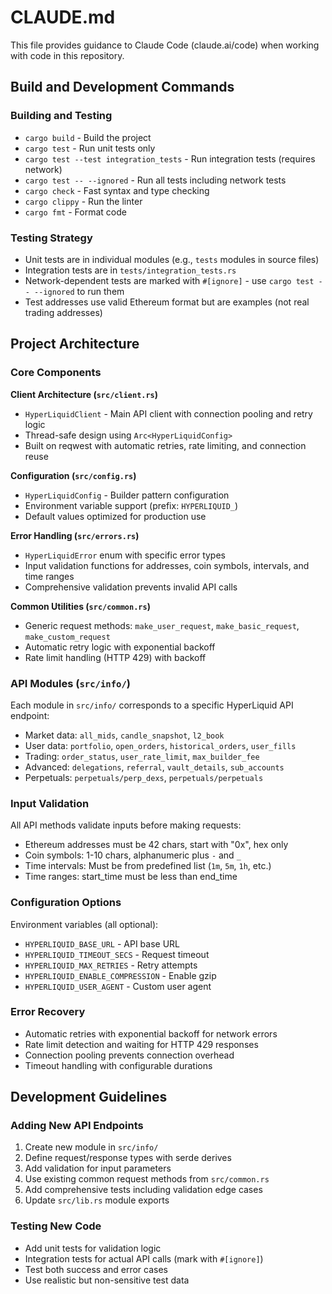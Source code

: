 # CLAUDE.md

This file provides guidance to Claude Code (claude.ai/code) when working with code in this repository.

## Build and Development Commands

### Building and Testing
- `cargo build` - Build the project
- `cargo test` - Run unit tests only
- `cargo test --test integration_tests` - Run integration tests (requires network)
- `cargo test -- --ignored` - Run all tests including network tests
- `cargo check` - Fast syntax and type checking
- `cargo clippy` - Run the linter
- `cargo fmt` - Format code

### Testing Strategy
- Unit tests are in individual modules (e.g., `tests` modules in source files)
- Integration tests are in `tests/integration_tests.rs`
- Network-dependent tests are marked with `#[ignore]` - use `cargo test -- --ignored` to run them
- Test addresses use valid Ethereum format but are examples (not real trading addresses)

## Project Architecture

### Core Components

**Client Architecture (`src/client.rs`)**
- `HyperLiquidClient` - Main API client with connection pooling and retry logic
- Thread-safe design using `Arc<HyperLiquidConfig>`
- Built on reqwest with automatic retries, rate limiting, and connection reuse

**Configuration (`src/config.rs`)**
- `HyperLiquidConfig` - Builder pattern configuration
- Environment variable support (prefix: `HYPERLIQUID_`)
- Default values optimized for production use

**Error Handling (`src/errors.rs`)**
- `HyperLiquidError` enum with specific error types
- Input validation functions for addresses, coin symbols, intervals, and time ranges
- Comprehensive validation prevents invalid API calls

**Common Utilities (`src/common.rs`)**
- Generic request methods: `make_user_request`, `make_basic_request`, `make_custom_request`
- Automatic retry logic with exponential backoff
- Rate limit handling (HTTP 429) with backoff

### API Modules (`src/info/`)
Each module in `src/info/` corresponds to a specific HyperLiquid API endpoint:
- Market data: `all_mids`, `candle_snapshot`, `l2_book`
- User data: `portfolio`, `open_orders`, `historical_orders`, `user_fills`
- Trading: `order_status`, `user_rate_limit`, `max_builder_fee`
- Advanced: `delegations`, `referral`, `vault_details`, `sub_accounts`
- Perpetuals: `perpetuals/perp_dexs`, `perpetuals/perpetuals`

### Input Validation
All API methods validate inputs before making requests:
- Ethereum addresses must be 42 chars, start with "0x", hex only
- Coin symbols: 1-10 chars, alphanumeric plus `-` and `_`
- Time intervals: Must be from predefined list (`1m`, `5m`, `1h`, etc.)
- Time ranges: start_time must be less than end_time

### Configuration Options
Environment variables (all optional):
- `HYPERLIQUID_BASE_URL` - API base URL
- `HYPERLIQUID_TIMEOUT_SECS` - Request timeout
- `HYPERLIQUID_MAX_RETRIES` - Retry attempts
- `HYPERLIQUID_ENABLE_COMPRESSION` - Enable gzip
- `HYPERLIQUID_USER_AGENT` - Custom user agent

### Error Recovery
- Automatic retries with exponential backoff for network errors
- Rate limit detection and waiting for HTTP 429 responses
- Connection pooling prevents connection overhead
- Timeout handling with configurable durations

## Development Guidelines

### Adding New API Endpoints
1. Create new module in `src/info/` 
2. Define request/response types with serde derives
3. Add validation for input parameters
4. Use existing common request methods from `src/common.rs`
5. Add comprehensive tests including validation edge cases
6. Update `src/lib.rs` module exports

### Testing New Code
- Add unit tests for validation logic
- Integration tests for actual API calls (mark with `#[ignore]`)
- Test both success and error cases
- Use realistic but non-sensitive test data